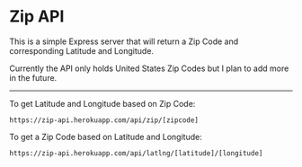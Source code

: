 # Zip API

This is a simple Express server that will return a Zip Code and corresponding Latitude and Longitude.

Currently the API only holds United States Zip Codes but I plan to add more in the future.

---

To get Latitude and Longitude based on Zip Code:

`https://zip-api.herokuapp.com/api/zip/[zipcode]`

To get a Zip Code based on Latitude and Longitude:

`https://zip-api.herokuapp.com/api/latlng/[latitude]/[longitude]`
